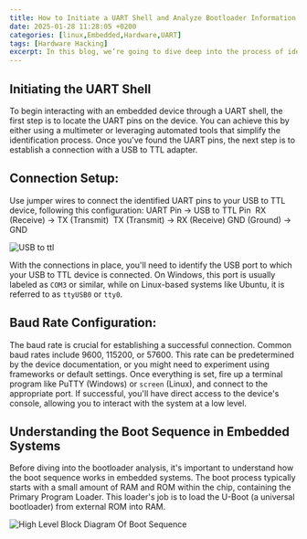 ```yaml
---
title: How to Initiate a UART Shell and Analyze Bootloader Information in Embedded Systems
date: 2025-01-28 11:28:05 +0200
categories: [linux,Embedded,Hardware,UART]
tags: [Hardware Hacking]
excerpt: In this blog, we’re going to dive deep into the process of identifying UART interfaces, initiating a UART shell, analyzing bootloader information, and exploring embedded systems.
---
```


## Initiating the UART Shell
To begin interacting with an embedded device through a UART shell, the first step is to locate the UART pins on the device. You can achieve this by either using a multimeter or leveraging automated tools that simplify the identification process. Once you've found the UART pins, the next step is to establish a connection with a USB to TTL adapter.

## Connection Setup:
Use jumper wires to connect the identified UART pins to your USB to TTL device, following this configuration:
UART Pin → USB to TTL Pin
 RX (Receive) → TX (Transmit)
 TX (Transmit) → RX (Receive)
GND (Ground) → GND

![USB to ttl](/_posts/image.png)

With the connections in place, you'll need to identify the USB port to which your USB to TTL device is connected. On Windows, this port is usually labeled as `COM3` or similar, while on Linux-based systems like Ubuntu, it is referred to as `ttyUSB0` or `tty0`.
## Baud Rate Configuration:
The baud rate is crucial for establishing a successful connection. Common baud rates include 9600, 115200, or 57600. This rate can be predetermined by the device documentation, or you might need to experiment using frameworks or default settings.
Once everything is set, fire up a terminal program like PuTTY (Windows) or `screen` (Linux), and connect to the appropriate port. If successful, you'll have direct access to the device's console, allowing you to interact with the system at a low level.
## Understanding the Boot Sequence in Embedded Systems
Before diving into the bootloader analysis, it's important to understand how the boot sequence works in embedded systems. The boot process typically starts with a small amount of RAM and ROM within the chip, containing the Primary Program Loader. This loader's job is to load the U-Boot (a universal bootloader) from external ROM into RAM.

![High Level Block Diagram Of Boot Sequence](/_posts/image-1.png)
